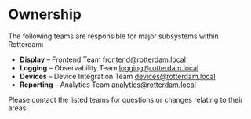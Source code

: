 # Ownership

The following teams are responsible for major subsystems within Rotterdam:

- **Display** – Frontend Team <frontend@rotterdam.local>
- **Logging** – Observability Team <logging@rotterdam.local>
- **Devices** – Device Integration Team <devices@rotterdam.local>
- **Reporting** – Analytics Team <analytics@rotterdam.local>

Please contact the listed teams for questions or changes relating to their areas.
